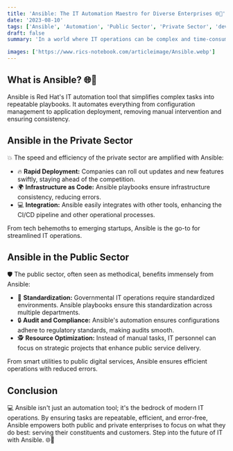 ```yaml
---
title: 'Ansible: The IT Automation Maestro for Diverse Enterprises 🌐🤖'
date: '2023-08-10'
tags: ['Ansible', 'Automation', 'Public Sector', 'Private Sector', 'devops']
draft: false
summary: 'In a world where IT operations can be complex and time-consuming, Ansible by Red Hat emerges as a beacon of automation. Understand how Ansible simplifies tasks across both public and private sectors.'

images: ['https://www.rics-notebook.com/articleimage/Ansible.webp']
---
```


## What is Ansible? 🌐🤖

Ansible is Red Hat's IT automation tool that simplifies complex tasks into repeatable playbooks. It automates everything from configuration management to application deployment, removing manual intervention and ensuring consistency.

## Ansible in the Private Sector

💥 The speed and efficiency of the private sector are amplified with Ansible:

- 🔥 **Rapid Deployment:** Companies can roll out updates and new features swiftly, staying ahead of the competition.
- 🌍 **Infrastructure as Code:** Ansible playbooks ensure infrastructure consistency, reducing errors.
- 💻 **Integration:** Ansible easily integrates with other tools, enhancing the CI/CD pipeline and other operational processes.

From tech behemoths to emerging startups, Ansible is the go-to for streamlined IT operations.

## Ansible in the Public Sector

🛡️ The public sector, often seen as methodical, benefits immensely from Ansible:

- 🔄 **Standardization:** Governmental IT operations require standardized environments. Ansible playbooks ensure this standardization across multiple departments.
- 🔒 **Audit and Compliance:** Ansible's automation ensures configurations adhere to regulatory standards, making audits smooth.
- 🕵️ **Resource Optimization:** Instead of manual tasks, IT personnel can focus on strategic projects that enhance public service delivery.

From smart utilities to public digital services, Ansible ensures efficient operations with reduced errors.

## Conclusion

💻 Ansible isn't just an automation tool; it's the bedrock of modern IT operations. By ensuring tasks are repeatable, efficient, and error-free, Ansible empowers both public and private enterprises to focus on what they do best: serving their constituents and customers. Step into the future of IT with Ansible. 🌐🤖
